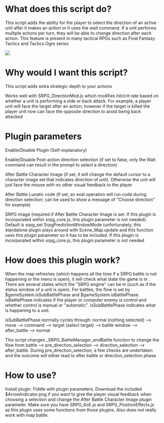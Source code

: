 # What does this script do?

This script adds the ability for the player to select the direction of an active unit after it makes an action or it uses the wait command. If a unit performs multiple actions per turn, they will be able to change direction after each action. This feature is present in many tactical RPGs such as Final Fantasy Tactics and Tactics Ogre series

![](https://github.com/boomyville/RMMV/blob/master/SRPG%20Direction%20Selection/DirectionSelection.gif?raw=true) 

# Why would I want this script?

This script adds extra strategic depth to your actions

Works well with SRPG_DirectionMod.js which modifies hit/crit rate based on whether a unit is performing a side or back attack.  For example, a player unit will face the target after an action; however if the target is killed the player unit now can face the opposite direction to avoid being back attacked

# Plugin parameters

Enable/Disable Plugin (Self-explanatory)

Enable/Disable Post-action direction selection (if set to false, only the Wait command can result in the prompt to select a direction)

After Battle Character Image (if set, it will change the default cursor to a character image set that indicates direction of unit). Otherwise the unit will just face the mouse with no other visual feedback to the player 

After Battle Lunatic code (if set, an eval operation will run code during direction selection; can be used to show a message of "Choose direction" for example)

SRPG image (required if After Battle Character Image is set. If this plugin is incorporated within srpg_core.js, this plugin parameter is not needed). Default is srpg_set
SrpgPredictionWindowMode (unfortunately, this standalone plugin plays around with Scene_Map.update and this function uses this plugin parameter so it has to be included. If this plugin is incorporated within srpg_core.js, this plugin parameter is not needed

# How does this plugin work?

When the map refreshes (which happens all the time if a SRPG battle is not happening or the menu is open), it will check what state the game is in .  There are several states which the "SRPG engine" can be in (such as if the status window of a unit is open).  For battles, the flow is set by $gameSystem.isSubBattlePhase and $gameSystem.isBattlePhase. isBattlePhase indicates if the player or computer enemy is control and whether control is manual or "automatic". isSubBattlePhase indicates what is happening to a unit. 

isSubBattlePhase normally cycles through: normal (nothing selected) --> move --> command --> target (select target) --> battle window --> after_battle --> normal

This script changes _SRPG_BattleManager_endBattle function to change the flow from battle --> pre_direction_selection --> direction_selection --> after_battle. During pre_direction_selection, a few checks are undertaken and the outcome will either lead to after battle or direction_selection phase

# How to use?
Install plugin. Fiddle with plugin parameters. Download the included $ArrowIndicator.png if you want to give the player visual feedback when choosing a selection and change the After Battle Character Image plugin parameter. Make sure you have SRPG_AoE.js and SRPG_PositionEffects.js as this plugin uses some functions from those plugins. Also does not really work with map battle.

